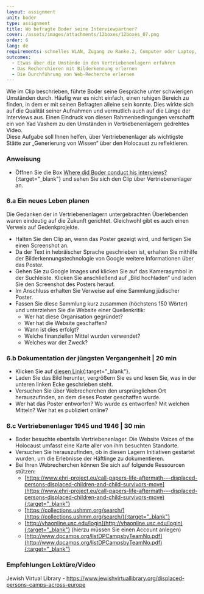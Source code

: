```yaml
---
layout: assignment
unit: boder
type: assignment
title: Wo befragte Boder seine Interviewpartner?
cover: /assets/images/attachments/12boxes/12boxes_07.png
order: 6
lang: de
requirements: schnelles WLAN, Zugang zu Ranke.2, Computer oder Laptop, Anwendung auf Computer oder Laptop zum Abspielen von Videos
outcomes:
  - Etwas über die Umstände in den Vertriebenenlagern erfahren
  - Das Recherchieren mit Bilderkennung erlernen
  - Die Durchführung von Web-Recherche erlernen   
---
```


Wie im Clip beschrieben, führte Boder seine Gespräche unter schwierigen Umständen durch. Häufig war es nicht einfach, einen ruhigen Bereich zu finden, in dem er mit seinen Befragten alleine sein konnte. Dies wirkte sich auf die Qualität seiner Aufnahmen und vermutlich auch auf die Länge der Interviews aus. Einen Eindruck von diesen Rahmenbedingungen verschafft ein von Yad Vashem zu den Umständen in Vertriebenenlagern gedrehtes Video.  
Diese Aufgabe soll Ihnen helfen, über Vertriebenenlager als wichtigste Stätte zur „Generierung von Wissen“ über den Holocaust zu reflektieren.

<!-- more -->

<!-- briefing-student -->

### Anweisung
<!-- section-contents -->

- Öffnen Sie die Box [Where did Boder conduct his interviews?](https://ranke2.uni.lu/klynt/de/#Intro){:target="_blank"} und sehen Sie sich den Clip über Vertriebenenlager an.

<!-- section -->

### 6.a  Ein neues Leben planen
<!-- section-contents -->

Die Gedanken der in Vertriebenenlagern untergebrachten Überlebenden waren eindeutig auf die Zukunft gerichtet. Gleichwohl gibt es auch einen Verweis auf Gedenkprojekte.
- Halten Sie den Clip an, wenn das Poster gezeigt wird, und fertigen Sie einen Screenshot an.
- Da der Text in hebräischer Sprache geschrieben ist, erhalten Sie mithilfe der Bilderkennungstechnologie von Google weitere Informationen über das Poster. 
- Gehen Sie zu Google Images und klicken Sie auf das Kamerasymbol in der Suchleiste. Klicken Sie anschließend auf „Bild hochladen“ und laden Sie den Screenshot des Posters herauf.
- Im Anschluss erhalten Sie Verweise auf eine Sammlung jüdischer Poster. 
- Fassen Sie diese Sammlung kurz zusammen (höchstens 150 Wörter) und unterziehen Sie die Website einer Quellenkritik:
  - Wer hat diese Organisation gegründet?
  - Wer hat die Website geschaffen? 
  - Wann ist dies erfolgt? 
  - Welche finanziellen Mittel wurden verwendet?
  - Welches war der Zweck?

<!-- section -->

### 6.b  Dokumentation der jüngsten Vergangenheit | 20 min
<!-- section-contents -->

- Klicken Sie auf [diesen Link](https://www.kedem-auctions.com/content/two-posters-issued-central-historical-commission-central-committee-liberated-jews-american){:target="_blank"}.
- Laden Sie das Bild herunter, vergrößern Sie es und lesen Sie, was in der unteren linken Ecke geschrieben steht.
- Versuchen Sie über Webrecherchen den ursprünglichen Ort herauszufinden, an dem dieses Poster geschaffen wurde.
- Wer hat das Poster entworfen? Wo wurde es entworfen? Mit welchen Mitteln? Wer hat es publiziert online? 

<!-- section -->

### 6.c  Vertriebenenlager 1945 und 1946 | 30 min
<!-- section-contents -->

- Boder besuchte ebenfalls Vertriebenenlager. Die Website Voices of the Holocaust umfasst eine Karte aller von ihm besuchten Standorte.
- Versuchen Sie herauszufinden, ob in diesen Lagern Initiativen gestartet wurden, um die Erlebnisse der Häftlinge zu dokumentieren. 
- Bei Ihren Webrecherchen können Sie sich auf folgende Ressourcen stützen:                              
  - [https://www.ehri-project.eu/call-papers-life-aftermath-–-displaced-persons-displaced-children-and-child-survivors-move](https://www.ehri-project.eu/call-papers-life-aftermath-–-displaced-persons-displaced-children-and-child-survivors-move){:target="_blank"}
  - [https://collections.ushmm.org/search/](https://collections.ushmm.org/search/){:target="_blank"}
  - [http://vhaonline.usc.edu/login](http://vhaonline.usc.edu/login){:target="_blank"} (hierzu müssen Sie einen Account anlegen)
  - [http://www.dpcamps.org/listDPCampsbyTeamNo.pdf](http://www.dpcamps.org/listDPCampsbyTeamNo.pdf){:target="_blank"}

<!-- section -->

### Empfehlungen Lektüre/Video
<!-- section-contents -->
Jewish Virtual Library - https://www.jewishvirtuallibrary.org/displaced-persons-camps-across-europe 

<!-- briefing-teacher -->
